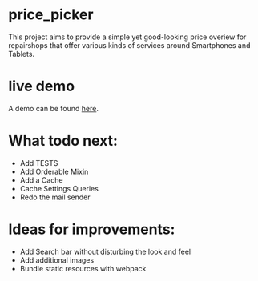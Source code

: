 # price_picker
This project aims to provide a simple yet good-looking price overiew for repairshops that offer various kinds of services around Smartphones and Tablets.

# live demo
A demo can be found [here](http://pricepicker.scalingo.io).


# What todo next:
- Add TESTS
- Add Orderable Mixin
- Add a Cache
- Cache Settings Queries
- Redo the mail sender

# Ideas for improvements:
- Add Search bar without disturbing the look and feel
- Add additional images
- Bundle static resources with webpack